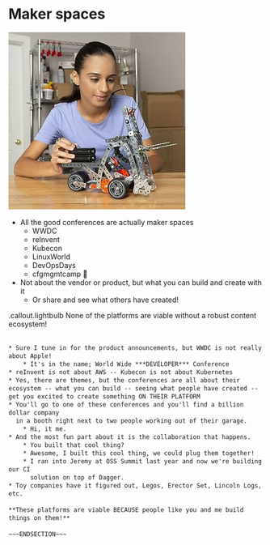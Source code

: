 <!SLIDE >
# Maker spaces

![.float_right.w50 Girl building with an Erector set](/_images/erector.jpg)

* All the good conferences are actually maker spaces
    * WWDC
    * reInvent
    * Kubecon
    * LinuxWorld
    * DevOpsDays
    * cfgmgmtcamp 🎉
* Not about the vendor or product, but what you can build and create with it
    * Or share and see what others have created!

.callout.lightbulb None of the platforms are viable without a robust content ecosystem!

~~~SECTION:notes~~~

* Sure I tune in for the product announcements, but WWDC is not really about Apple!
    * It's in the name; World Wide ***DEVELOPER*** Conference
* reInvent is not about AWS -- Kubecon is not about Kubernetes
* Yes, there are themes, but the conferences are all about their ecosystem -- what you can build -- seeing what people have created -- get you excited to create something ON THEIR PLATFORM
* You'll go to one of these conferences and you'll find a billion dollar company
  in a booth right next to two people working out of their garage.
    * Hi, it me.
* And the most fun part about it is the collaboration that happens.
    * You built that cool thing?
    * Awesome, I built this cool thing, we could plug them together!
    * I ran into Jeremy at OSS Summit last year and now we're building our CI
      solution on top of Dagger.
* Toy companies have it figured out, Legos, Erector Set, Lincoln Logs, etc.

**These platforms are viable BECAUSE people like you and me build things on them!**

~~~ENDSECTION~~~
